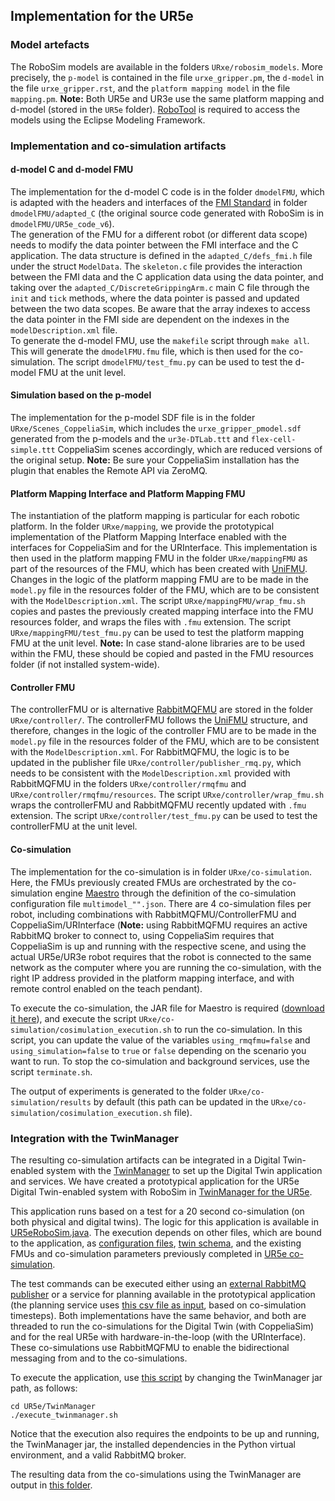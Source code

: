 ## Implementation for the UR5e
### Model artefacts
The RoboSim models are available in the folders ```URxe/robosim_models```. More precisely, the ```p-model``` is contained in the file ```urxe_gripper.pm```, the ```d-model``` in the file ```urxe_gripper.rst```, and the ```platform mapping model``` in the file ```mapping.pm```. **Note:** Both UR5e and UR3e use the same platform mapping and d-model (stored in the `UR5e` folder). [RoboTool](https://robostar.cs.york.ac.uk/robotool/) is required to access the models using the Eclipse Modeling Framework.

### Implementation and co-simulation artifacts

#### d-model C and d-model FMU
The implementation for the d-model C code is in the folder ```dmodelFMU```, which is adapted with the headers and interfaces of the [FMI Standard](https://github.com/modelica/fmi-standard) in folder ```dmodelFMU/adapted_C``` (the original source code generated with RoboSim is in `dmodelFMU/UR5e_code_v6`).  
The generation of the FMU for a different robot (or different data scope) needs to modify the data pointer between the FMI interface and the C application. The data structure is defined in the ```adapted_C/defs_fmi.h``` file under the struct ```ModelData```.
The ```skeleton.c``` file provides the interaction between the FMI data and the C application data using the data pointer, and taking over the ```adapted_C/DiscreteGrippingArm.c``` main C file through the ```init``` and ```tick``` methods, where the data pointer is passed and updated between the two data scopes. Be aware that the array indexes to access the data pointer in the FMI side are dependent on the indexes in the ```modelDescription.xml``` file.  
To generate the d-model FMU, use the ```makefile``` script through ```make all```. This will generate the ```dmodelFMU.fmu``` file, which is then used for the co-simulation.
The script ```dmodelFMU/test_fmu.py``` can be used to test the d-model FMU at the unit level.

#### Simulation based on the p-model
The implementation for the p-model SDF file is in the folder ```URxe/Scenes_CoppeliaSim```, which includes the ```urxe_gripper_pmodel.sdf``` generated from the p-models and the ```ur3e-DTLab.ttt``` and ```flex-cell-simple.ttt``` CoppeliaSim scenes accordingly, which are reduced versions of the original setup.
**Note:** Be sure your CoppeliaSim installation has the plugin that enables the Remote API via ZeroMQ.

#### Platform Mapping Interface and Platform Mapping FMU
The instantiation of the platform mapping is particular for each robotic platform. In the folder ```URxe/mapping```, we provide the prototypical implementation of the Platform Mapping Interface enabled with the interfaces for CoppeliaSim and for the URInterface.
This implementation is then used in the platform mapping FMU in the folder ```URxe/mappingFMU``` as part of the resources of the FMU, which has been created with [UniFMU](https://github.com/INTO-CPS-Association/unifmu).
Changes in the logic of the platform mapping FMU are to be made in the ```model.py``` file in the resources folder of the FMU, which are to be consistent with the ```ModelDescription.xml```.
The script ```URxe/mappingFMU/wrap_fmu.sh``` copies and pastes the previously created mapping interface into the FMU resources folder, and wraps the files with ```.fmu``` extension.
The script ```URxe/mappingFMU/test_fmu.py``` can be used to test the platform mapping FMU at the unit level.
**Note:** In case stand-alone libraries are to be used within the FMU, these should be copied and pasted in the FMU resources folder (if not installed system-wide).

#### Controller FMU
The controllerFMU or is alternative [RabbitMQFMU](https://github.com/INTO-CPS-Association/fmu-rabbitmq) are stored in the folder ```URxe/controller/```. The controllerFMU follows the [UniFMU](https://github.com/INTO-CPS-Association/unifmu) structure, and therefore, changes in the logic of the controller FMU are to be made in the ```model.py``` file in the resources folder of the FMU, which are to be consistent with the ```ModelDescription.xml```.
For RabbitMQFMU, the logic is to be updated in the publisher file ```URxe/controller/publisher_rmq.py```, which needs to be consistent with the ```ModelDescription.xml``` provided with RabbitMQFMU in the folders ```URxe/controller/rmqfmu``` and ```URxe/controller/rmqfmu/resources```.
The script ```URxe/controller/wrap_fmu.sh``` wraps the controllerFMU and RabbitMQFMU recently updated with ```.fmu``` extension.
The script ```URxe/controller/test_fmu.py``` can be used to test the controllerFMU at the unit level.


#### Co-simulation
The implementation for the co-simulation is in folder ```URxe/co-simulation```. Here, the FMUs previously created FMUs are orchestrated by the co-simulation engine [Maestro](https://github.com/INTO-CPS-Association/maestro) through the definition of the co-simulation configuration file ```multimodel_"".json```. There are 4 co-simulation files per robot, including combinations with RabbitMQFMU/ControllerFMU and CoppeliaSim/URInterface (**Note:** using RabbitMQFMU requires an active RabbitMQ broker to connect to, using CoppeliaSim requires that CoppeliaSim is up and running with the respective scene, and using the actual UR5e/UR3e robot requires that the robot is connected to the same network as the computer where you are running the co-simulation, with the right IP address provided in the platform mapping interface, and with remote control enabled on the teach pendant).

To execute the co-simulation, the JAR file for Maestro is required ([download it here](https://github.com/INTO-CPS-Association/maestro/releases/latest)), and execute the script ```URxe/co-simulation/cosimulation_execution.sh``` to run the co-simulation.
In this script, you can update the value of the variables ```using_rmqfmu=false``` and ```using_simulation=false``` to `true` or `false` depending on the scenario you want to run.
To stop the co-simulation and background services, use the script ```terminate.sh```.

The output of experiments is generated to the folder ```URxe/co-simulation/results``` by default (this path can be updated in the ```URxe/co-simulation/cosimulation_execution.sh``` file).

### Integration with the TwinManager
The resulting co-simulation artifacts can be integrated in a Digital Twin-enabled system with the [TwinManager](https://github.com/sagilar/TwinManager) to set up the Digital Twin application and services.
We have created a prototypical application for the UR5e Digital Twin-enabled system with RoboSim in [TwinManager for the UR5e](UR5e/TwinManager/).

This application runs based on a test for a 20 second co-simulation (on both physical and digital twins). The logic for this application is available in [UR5eRoboSim.java](UR5e/TwinManager/UR5eRoboSim.java).
The execution depends on other files, which are bound to the application, as [configuration files](UR5e/TwinManager/digital_twins/), [twin schema](UR5e/TwinManager/models/ur5e.aasx), and the existing FMUs and co-simulation parameters previously completed in [UR5e co-simulation](UR5e/co-simulation/).

The test commands can be executed either using an [external RabbitMQ publisher](UR5e/controller/routine_prosumer.py) or a service for planning available in the prototypical application (the planning service uses [this csv file as input](UR5e/TwinManager/digital_twins/plan.csv), based on co-simulation timesteps).
Both implementations have the same behavior, and both are threaded to run the co-simulations for the Digital Twin (with CoppeliaSim) and for the real UR5e with hardware-in-the-loop (with the URInterface). These co-simulations use RabbitMQFMU to enable the bidirectional messaging from and to the co-simulations.

To execute the application, use [this script](UR5e/TwinManager/execute_twinmanager.sh) by changing the TwinManager jar path, as follows:
```
cd UR5e/TwinManager
./execute_twinmanager.sh
```
Notice that the execution also requires the endpoints to be up and running, the TwinManager jar, the installed dependencies in the Python virtual environment, and a valid RabbitMQ broker.

The resulting data from the co-simulations using the TwinManager are output in [this folder](UR5e/TwinManager/data/).
